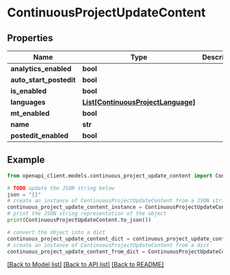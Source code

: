 # ContinuousProjectUpdateContent


## Properties

Name | Type | Description | Notes
------------ | ------------- | ------------- | -------------
**analytics_enabled** | **bool** |  | [optional] 
**auto_start_postedit** | **bool** |  | [optional] 
**is_enabled** | **bool** |  | [optional] 
**languages** | [**List[ContinuousProjectLanguage]**](ContinuousProjectLanguage.md) |  | [optional] 
**mt_enabled** | **bool** |  | [optional] 
**name** | **str** |  | [optional] 
**postedit_enabled** | **bool** |  | [optional] 

## Example

```python
from openapi_client.models.continuous_project_update_content import ContinuousProjectUpdateContent

# TODO update the JSON string below
json = "{}"
# create an instance of ContinuousProjectUpdateContent from a JSON string
continuous_project_update_content_instance = ContinuousProjectUpdateContent.from_json(json)
# print the JSON string representation of the object
print(ContinuousProjectUpdateContent.to_json())

# convert the object into a dict
continuous_project_update_content_dict = continuous_project_update_content_instance.to_dict()
# create an instance of ContinuousProjectUpdateContent from a dict
continuous_project_update_content_from_dict = ContinuousProjectUpdateContent.from_dict(continuous_project_update_content_dict)
```
[[Back to Model list]](../README.md#documentation-for-models) [[Back to API list]](../README.md#documentation-for-api-endpoints) [[Back to README]](../README.md)


